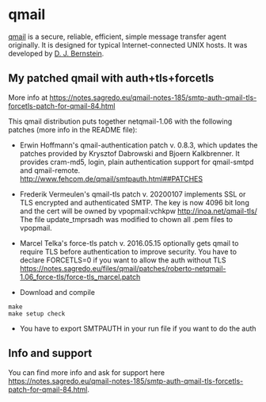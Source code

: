 # qmail

[qmail](http://cr.yp.to/qmail.html) is a secure, reliable, efficient, simple message transfer agent originally. It is designed for typical Internet-connected UNIX hosts. It was developed by [D. J. Bernstein](http://cr.yp.to/djb.html).

## My patched qmail with auth+tls+forcetls

More info at https://notes.sagredo.eu/qmail-notes-185/smtp-auth-qmail-tls-forcetls-patch-for-qmail-84.html

This qmail distribution puts together netqmail-1.06 with the following patches (more info in the README file):

* Erwin Hoffmann's qmail-authentication patch v. 0.8.3, which updates the patches provided
  by Krysztof Dabrowski and Bjoern Kalkbrenner.
  It provides cram-md5, login, plain authentication support for qmail-smtpd and qmail-remote.
  http://www.fehcom.de/qmail/smtpauth.html##PATCHES
* Frederik Vermeulen's qmail-tls patch v. 20200107
  implements SSL or TLS encrypted and authenticated SMTP.
  The key is now 4096 bit long and the cert will be owned by vpopmail:vchkpw
  http://inoa.net/qmail-tls/
  The file update_tmprsadh was modified to chown all .pem files to vpopmail.
* Marcel Telka's force-tls patch v. 2016.05.15
  optionally gets qmail to require TLS before authentication to improve security.
  You have to declare FORCETLS=0 if you want to allow the auth without TLS
  https://notes.sagredo.eu/files/qmail/patches/roberto-netqmail-1.06_force-tls/force-tls_marcel.patch

* Download and compile
```
make
make setup check
```

* You have to export SMTPAUTH in your run file if you want to do the auth

Info and support
----------------
You can find more info and ask for support here https://notes.sagredo.eu/qmail-notes-185/smtp-auth-qmail-tls-forcetls-patch-for-qmail-84.html.
